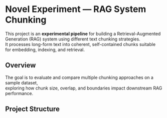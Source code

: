# Novel Experiment — RAG System Chunking

This project is an **experimental pipeline** for building a Retrieval-Augmented Generation (RAG) system using different text chunking strategies.  
It processes long-form text into coherent, self-contained chunks suitable for embedding, indexing, and retrieval.

## Overview
The goal is to evaluate and compare multiple chunking approaches on a sample dataset,  
exploring how chunk size, overlap, and boundaries impact downstream RAG performance.

## Project Structure

